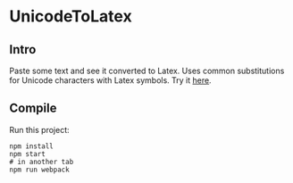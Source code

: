 # UnicodeToLatex

## Intro
Paste some text and see it converted to Latex.
Uses common substitutions for Unicode characters
with Latex symbols. Try it [here](https://wimmers.github.io/UnicodeToLatex).

## Compile
Run this project:

```
npm install
npm start
# in another tab
npm run webpack
```
